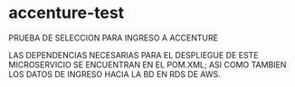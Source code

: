 # accenture-test
PRUEBA DE SELECCION PARA INGRESO A ACCENTURE

LAS DEPENDENCIAS NECESARIAS PARA EL DESPLIEGUE DE ESTE MICROSERVICIO SE ENCUENTRAN EN EL POM.XML; ASI COMO TAMBIEN LOS DATOS DE INGRESO HACIA LA BD EN RDS DE AWS.


